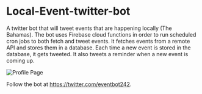 # Local-Event-twitter-bot


A twitter bot that will tweet events that are happening locally (The Bahamas).
The bot uses Firebase cloud functions in order to run scheduled cron jobs to both fetch and tweet events. It fetches events from a remote API and stores them in a database. Each time a new event is stored in the database, it gets tweeted. It also tweets a reminder when a new event is coming up.


![Profile Page](https://user-images.githubusercontent.com/20649499/68975226-add8c000-07c0-11ea-9289-48423e89b88f.png)



Follow the bot at https://twitter.com/eventbot242.
